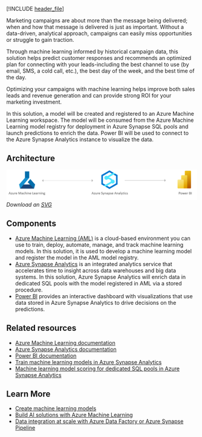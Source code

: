 [!INCLUDE [header_file](../../../includes/sol-idea-header.md)]

Marketing campaigns are about more than the message being delivered; when and how that message is delivered is just as important. Without a data-driven, analytical approach, campaigns can easily miss opportunities or struggle to gain traction.

Through machine learning informed by historical campaign data, this solution helps predict customer responses and recommends an optimized plan for connecting with your leads-including the best channel to use (by email, SMS, a cold call, etc.), the best day of the week, and the best time of the day.

Optimizing your campaigns with machine learning helps improve both sales leads and revenue generation and can provide strong ROI for your marketing investment.

In this solution, a model will be created and registered to an Azure Machine Learning workspace. The model will be consumed from the Azure Machine Learning model registry for deployment in Azure Synapse SQL pools and launch predictions to enrich the data. Power BI will be used to connect to the Azure Synapse Analytics instance to visualize the data. 

## Architecture

![Architecture Diagram][architecture-png]
*Download an [SVG][architecture-svg]*

## Components

* [Azure Machine Learning (AML)][aml-overview] is a cloud-based environment you can use to train, deploy, automate, manage, and track machine learning models. In this solution, it is used to develop a machine learning model and register the model in the AML model registry.
* [Azure Synapse Analytics][synapse-overview] is an integrated analytics service that accelerates time to insight across data warehouses and big data systems. In this solution, Azure Synapse Analytics will enrich data in dedicated SQL pools with the model registered in AML via a stored procedure.
* [Power BI][pbi-overview] provides an interactive dashboard with visualizations that use data stored in Azure Synapse Analytics to drive decisions on the predictions.


## Related resources
* [Azure Machine Learning documentation][aml-docs]
* [Azure Synapse Analytics documentation][synapse-docs]
* [Power BI documentation][pbi-docs]
* [Train machine learning models in Azure Synapse Analytics][apache-spark-machine-learning-training]
* [Machine learning model scoring for dedicated SQL pools in Azure Synapse Analytics][tutorial-sql-pool-model-scoring-wizard]


## Learn More
* [Create machine learning models][ms-learn-create-ml]
* [Build AI solutions with Azure Machine Learning][ms-learn-build-ai-solutions]
* [Data integration at scale with Azure Data Factory or Azure Synapse Pipeline][ms-learn-synapse-data-integration]

<!-- links -->
[architecture-png]: ../media/optimize-marketing-with-machine-learning.png
[architecture-svg]: ../media/optimize-marketing-with-machine-learning.png
[synapse-docs]: https://docs.microsoft.com/en-us/azure/synapse-analytics/
[aml-docs]: https://docs.microsoft.com/en-us/azure/machine-learning/
[pbi-docs]: https://docs.microsoft.com/en-us/power-bi/
[synapse-overview]: https://docs.microsoft.com/en-us/azure/synapse-analytics/overview-what-is
[aml-overview]: https://docs.microsoft.com/en-us/azure/machine-learning/overview-what-is-azure-ml
[apache-spark-machine-learning-training]: https://docs.microsoft.com/en-us/azure/synapse-analytics/spark/apache-spark-machine-learning-training
[tutorial-sql-pool-model-scoring-wizard]: https://docs.microsoft.com/en-us/azure/synapse-analytics/machine-learning/tutorial-sql-pool-model-scoring-wizard
[pbi-overview]: https://docs.microsoft.com/en-us/power-bi/fundamentals/power-bi-overview
[ms-learn-create-ml]: https://docs.microsoft.com/en-us/learn/paths/create-machine-learn-models/
[ms-learn-build-ai-solutions]: https://docs.microsoft.com/en-us/learn/paths/build-ai-solutions-with-azure-ml-service/
[ms-learn-synapse-data-integration]: https://docs.microsoft.com/en-us/learn/paths/data-integration-scale-azure-data-factory/
